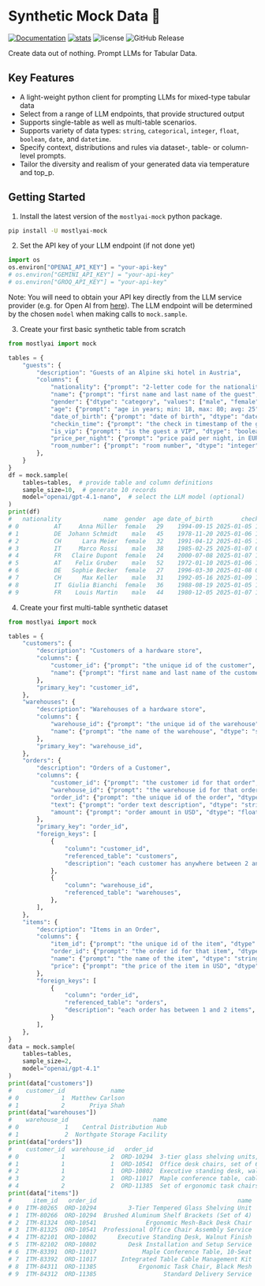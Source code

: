 # Synthetic Mock Data 🔮

[![Documentation](https://img.shields.io/badge/docs-latest-green)](https://mostly-ai.github.io/mostlyai-mock/) [![stats](https://pepy.tech/badge/mostlyai-mock)](https://pypi.org/project/mostlyai-mock/) ![license](https://img.shields.io/github/license/mostly-ai/mostlyai-mock) ![GitHub Release](https://img.shields.io/github/v/release/mostly-ai/mostlyai-mock)

Create data out of nothing. Prompt LLMs for Tabular Data.

## Key Features

* A light-weight python client for prompting LLMs for mixed-type tabular data
* Select from a range of LLM endpoints, that provide structured output
* Supports single-table as well as multi-table scenarios.
* Supports variety of data types: `string`, `categorical`, `integer`, `float`, `boolean`, `date`, and `datetime`.
* Specify context, distributions and rules via dataset-, table- or column-level prompts.
* Tailor the diversity and realism of your generated data via temperature and top_p.

## Getting Started

1. Install the latest version of the `mostlyai-mock` python package.

```bash
pip install -U mostlyai-mock
```

2. Set the API key of your LLM endpoint (if not done yet)

```python
import os
os.environ["OPENAI_API_KEY"] = "your-api-key"
# os.environ["GEMINI_API_KEY"] = "your-api-key"
# os.environ["GROQ_API_KEY"] = "your-api-key"
```

Note: You will need to obtain your API key directly from the LLM service provider (e.g. for Open AI from [here](https://platform.openai.com/api-keys)). The LLM endpoint will be determined by the chosen `model` when making calls to `mock.sample`.

3. Create your first basic synthetic table from scratch

```python
from mostlyai import mock

tables = {
    "guests": {
        "description": "Guests of an Alpine ski hotel in Austria",
        "columns": {
            "nationality": {"prompt": "2-letter code for the nationality", "dtype": "string"},
            "name": {"prompt": "first name and last name of the guest", "dtype": "string"},
            "gender": {"dtype": "category", "values": ["male", "female"]},
            "age": {"prompt": "age in years; min: 18, max: 80; avg: 25", "dtype": "integer"},
            "date_of_birth": {"prompt": "date of birth", "dtype": "date"},
            "checkin_time": {"prompt": "the check in timestamp of the guest; may 2025", "dtype": "datetime"},
            "is_vip": {"prompt": "is the guest a VIP", "dtype": "boolean"},
            "price_per_night": {"prompt": "price paid per night, in EUR", "dtype": "float"},
            "room_number": {"prompt": "room number", "dtype": "integer", "values": [101, 102, 103, 201, 202, 203, 204]}
        },
    }
}
df = mock.sample(
    tables=tables,  # provide table and column definitions
    sample_size=10,  # generate 10 records
    model="openai/gpt-4.1-nano",  # select the LLM model (optional)
)
print(df)
#   nationality            name  gender  age date_of_birth        checkin_time  is_vip  price_per_night  room_number
# 0          AT     Anna Müller  female   29    1994-09-15 2025-01-05 14:30:00    True            350.0          101
# 1          DE  Johann Schmidt    male   45    1978-11-20 2025-01-06 16:45:00   False            250.0          102
# 2          CH      Lara Meier  female   32    1991-04-12 2025-01-05 12:00:00    True            400.0          103
# 3          IT     Marco Rossi    male   38    1985-02-25 2025-01-07 09:15:00   False            280.0          201
# 4          FR   Claire Dupont  female   24    2000-07-08 2025-01-07 11:20:00   False            220.0          202
# 5          AT    Felix Gruber    male   52    1972-01-10 2025-01-06 17:50:00    True            375.0          203
# 6          DE   Sophie Becker  female   27    1996-03-30 2025-01-08 08:30:00   False            230.0          204
# 7          CH      Max Keller    male   31    1992-05-16 2025-01-09 14:10:00   False            290.0          101
# 8          IT  Giulia Bianchi  female   36    1988-08-19 2025-01-05 15:55:00    True            410.0          102
# 9          FR    Louis Martin    male   44    1980-12-05 2025-01-07 10:40:00   False            270.0          103
```

4. Create your first multi-table synthetic dataset

```python
from mostlyai import mock

tables = {
    "customers": {
        "description": "Customers of a hardware store",
        "columns": {
            "customer_id": {"prompt": "the unique id of the customer", "dtype": "integer"},
            "name": {"prompt": "first name and last name of the customer", "dtype": "string"},
        },
        "primary_key": "customer_id",
    },
    "warehouses": {
        "description": "Warehouses of a hardware store",
        "columns": {
            "warehouse_id": {"prompt": "the unique id of the warehouse", "dtype": "integer"},
            "name": {"prompt": "the name of the warehouse", "dtype": "string"},
        },
        "primary_key": "warehouse_id",
    },
    "orders": {
        "description": "Orders of a Customer",
        "columns": {
            "customer_id": {"prompt": "the customer id for that order", "dtype": "integer"},
            "warehouse_id": {"prompt": "the warehouse id for that order", "dtype": "integer"},
            "order_id": {"prompt": "the unique id of the order", "dtype": "string"},
            "text": {"prompt": "order text description", "dtype": "string"},
            "amount": {"prompt": "order amount in USD", "dtype": "float"},
        },
        "primary_key": "order_id",
        "foreign_keys": [
            {
                "column": "customer_id",
                "referenced_table": "customers",
                "description": "each customer has anywhere between 2 and 3 orders",
            },
            {
                "column": "warehouse_id",
                "referenced_table": "warehouses",
            },
        ],
    },
    "items": {
        "description": "Items in an Order",
        "columns": {
            "item_id": {"prompt": "the unique id of the item", "dtype": "string"},
            "order_id": {"prompt": "the order id for that item", "dtype": "string"},
            "name": {"prompt": "the name of the item", "dtype": "string"},
            "price": {"prompt": "the price of the item in USD", "dtype": "float"},
        },
        "foreign_keys": [
            {
                "column": "order_id",
                "referenced_table": "orders",
                "description": "each order has between 1 and 2 items",
            }
        ],
    },
}
data = mock.sample(
    tables=tables, 
    sample_size=2, 
    model="openai/gpt-4.1"
)
print(data["customers"])
#    customer_id             name
# 0            1  Matthew Carlson
# 1            2       Priya Shah
print(data["warehouses"])
#    warehouse_id                        name
# 0             1    Central Distribution Hub
# 1             2  Northgate Storage Facility
print(data["orders"])
#    customer_id  warehouse_id   order_id                                               text  amount
# 0            1             2  ORD-10294  3-tier glass shelving units, expedited deliver...  649.25
# 1            1             1  ORD-10541  Office desk chairs, set of 6, with assembly se...   824.9
# 2            1             1  ORD-10802  Executive standing desk, walnut finish, standa...   519.0
# 3            2             1  ORD-11017  Maple conference table, cable management inclu...  1225.5
# 4            2             2  ORD-11385  Set of ergonomic task chairs, black mesh, stan...  767.75
print(data["items"])
#      item_id   order_id                                        name   price
# 0  ITM-80265  ORD-10294         3-Tier Tempered Glass Shelving Unit   409.0
# 1  ITM-80266  ORD-10294  Brushed Aluminum Shelf Brackets (Set of 4)  240.25
# 2  ITM-81324  ORD-10541              Ergonomic Mesh-Back Desk Chair   132.5
# 3  ITM-81325  ORD-10541  Professional Office Chair Assembly Service    45.0
# 4  ITM-82101  ORD-10802      Executive Standing Desk, Walnut Finish   469.0
# 5  ITM-82102  ORD-10802         Desk Installation and Setup Service    50.0
# 6  ITM-83391  ORD-11017             Maple Conference Table, 10-Seat  1125.5
# 7  ITM-83392  ORD-11017       Integrated Table Cable Management Kit   100.0
# 8  ITM-84311  ORD-11385            Ergonomic Task Chair, Black Mesh  359.25
# 9  ITM-84312  ORD-11385                   Standard Delivery Service    48.5
```
